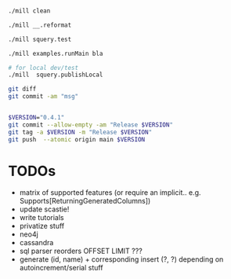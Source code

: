 


```sh


./mill clean

./mill __.reformat

./mill squery.test

./mill examples.runMain bla

# for local dev/test
./mill  squery.publishLocal

git diff
git commit -am "msg"


$VERSION="0.4.1"
git commit --allow-empty -am "Release $VERSION"
git tag -a $VERSION -m "Release $VERSION"
git push  --atomic origin main $VERSION


```

# TODOs

- matrix of supported features (or require an implicit.. e.g. Supports[ReturningGeneratedColumns])
- update scastie!
- write tutorials
- privatize stuff
- neo4j
- cassandra
- sql parser reorders OFFSET LIMIT ???
- generate (id, name) + corresponding insert (?, ?)
    depending on autoincrement/serial stuff